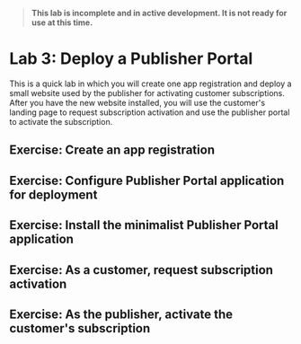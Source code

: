 > **This lab is incomplete and in active development. It is not ready for use at this time.**

# Lab 3: Deploy a Publisher Portal

This is a quick lab in which you will create one app registration and deploy a small website used by the publisher for activating customer subscriptions. After you have the new website installed, you will use the customer's landing page to request subscription activation and use the publisher portal to activate the subscription.

## Exercise: Create an app registration

## Exercise: Configure Publisher Portal application for deployment

## Exercise: Install the minimalist Publisher Portal application

## Exercise: As a customer, request subscription activation

## Exercise: As the publisher, activate the customer's subscription